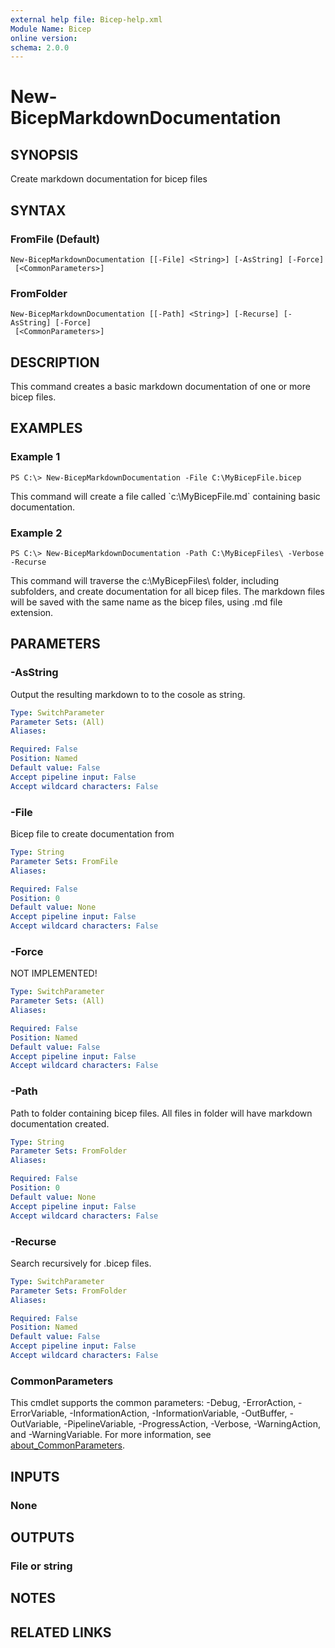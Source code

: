 ```yaml
---
external help file: Bicep-help.xml
Module Name: Bicep
online version:
schema: 2.0.0
---
```


# New-BicepMarkdownDocumentation

## SYNOPSIS
Create markdown documentation for bicep files

## SYNTAX

### FromFile (Default)
```
New-BicepMarkdownDocumentation [[-File] <String>] [-AsString] [-Force]
 [<CommonParameters>]
```

### FromFolder
```
New-BicepMarkdownDocumentation [[-Path] <String>] [-Recurse] [-AsString] [-Force]
 [<CommonParameters>]
```

## DESCRIPTION
This command creates a basic markdown documentation of one or more bicep files.

## EXAMPLES

### Example 1
```
PS C:\> New-BicepMarkdownDocumentation -File C:\MyBicepFile.bicep
```

This command will create a file called \`c:\MyBicepFile.md\` containing basic documentation.

### Example 2
```
PS C:\> New-BicepMarkdownDocumentation -Path C:\MyBicepFiles\ -Verbose -Recurse
```

This command will traverse the c:\MyBicepFiles\ folder, including subfolders, and create documentation for all bicep files.
The markdown files will be saved with the same name as the bicep files, using .md file extension.

## PARAMETERS

### -AsString
Output the resulting markdown to to the cosole as string.

```yaml
Type: SwitchParameter
Parameter Sets: (All)
Aliases:

Required: False
Position: Named
Default value: False
Accept pipeline input: False
Accept wildcard characters: False
```

### -File
Bicep file to create documentation from

```yaml
Type: String
Parameter Sets: FromFile
Aliases:

Required: False
Position: 0
Default value: None
Accept pipeline input: False
Accept wildcard characters: False
```

### -Force
NOT IMPLEMENTED!

```yaml
Type: SwitchParameter
Parameter Sets: (All)
Aliases:

Required: False
Position: Named
Default value: False
Accept pipeline input: False
Accept wildcard characters: False
```

### -Path
Path to folder containing bicep files.
All files in folder will have markdown documentation created.

```yaml
Type: String
Parameter Sets: FromFolder
Aliases:

Required: False
Position: 0
Default value: None
Accept pipeline input: False
Accept wildcard characters: False
```

### -Recurse
Search recursively for .bicep files.

```yaml
Type: SwitchParameter
Parameter Sets: FromFolder
Aliases:

Required: False
Position: Named
Default value: False
Accept pipeline input: False
Accept wildcard characters: False
```

### CommonParameters
This cmdlet supports the common parameters: -Debug, -ErrorAction, -ErrorVariable, -InformationAction, -InformationVariable, -OutBuffer, -OutVariable, -PipelineVariable, -ProgressAction, -Verbose, -WarningAction, and -WarningVariable. For more information, see [about_CommonParameters](http://go.microsoft.com/fwlink/?LinkID=113216).

## INPUTS

### None
## OUTPUTS

### File or string
## NOTES

## RELATED LINKS
